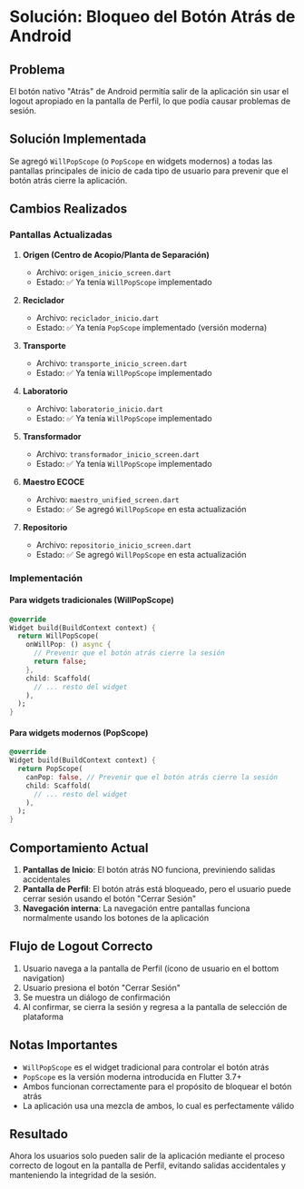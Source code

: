 # Solución: Bloqueo del Botón Atrás de Android

## Problema
El botón nativo "Atrás" de Android permitía salir de la aplicación sin usar el logout apropiado en la pantalla de Perfil, lo que podía causar problemas de sesión.

## Solución Implementada
Se agregó `WillPopScope` (o `PopScope` en widgets modernos) a todas las pantallas principales de inicio de cada tipo de usuario para prevenir que el botón atrás cierre la aplicación.

## Cambios Realizados

### Pantallas Actualizadas

1. **Origen (Centro de Acopio/Planta de Separación)**
   - Archivo: `origen_inicio_screen.dart`
   - Estado: ✅ Ya tenía `WillPopScope` implementado

2. **Reciclador**
   - Archivo: `reciclador_inicio.dart`
   - Estado: ✅ Ya tenía `PopScope` implementado (versión moderna)

3. **Transporte**
   - Archivo: `transporte_inicio_screen.dart`
   - Estado: ✅ Ya tenía `WillPopScope` implementado

4. **Laboratorio**
   - Archivo: `laboratorio_inicio.dart`
   - Estado: ✅ Ya tenía `WillPopScope` implementado

5. **Transformador**
   - Archivo: `transformador_inicio_screen.dart`
   - Estado: ✅ Ya tenía `WillPopScope` implementado

6. **Maestro ECOCE**
   - Archivo: `maestro_unified_screen.dart`
   - Estado: ✅ Se agregó `WillPopScope` en esta actualización

7. **Repositorio**
   - Archivo: `repositorio_inicio_screen.dart`
   - Estado: ✅ Se agregó `WillPopScope` en esta actualización

### Implementación

#### Para widgets tradicionales (WillPopScope)
```dart
@override
Widget build(BuildContext context) {
  return WillPopScope(
    onWillPop: () async {
      // Prevenir que el botón atrás cierre la sesión
      return false;
    },
    child: Scaffold(
      // ... resto del widget
    ),
  );
}
```

#### Para widgets modernos (PopScope)
```dart
@override
Widget build(BuildContext context) {
  return PopScope(
    canPop: false, // Prevenir que el botón atrás cierre la sesión
    child: Scaffold(
      // ... resto del widget
    ),
  );
}
```

## Comportamiento Actual

1. **Pantallas de Inicio**: El botón atrás NO funciona, previniendo salidas accidentales
2. **Pantalla de Perfil**: El botón atrás está bloqueado, pero el usuario puede cerrar sesión usando el botón "Cerrar Sesión"
3. **Navegación interna**: La navegación entre pantallas funciona normalmente usando los botones de la aplicación

## Flujo de Logout Correcto

1. Usuario navega a la pantalla de Perfil (ícono de usuario en el bottom navigation)
2. Usuario presiona el botón "Cerrar Sesión" 
3. Se muestra un diálogo de confirmación
4. Al confirmar, se cierra la sesión y regresa a la pantalla de selección de plataforma

## Notas Importantes

- `WillPopScope` es el widget tradicional para controlar el botón atrás
- `PopScope` es la versión moderna introducida en Flutter 3.7+
- Ambos funcionan correctamente para el propósito de bloquear el botón atrás
- La aplicación usa una mezcla de ambos, lo cual es perfectamente válido

## Resultado

Ahora los usuarios solo pueden salir de la aplicación mediante el proceso correcto de logout en la pantalla de Perfil, evitando salidas accidentales y manteniendo la integridad de la sesión.